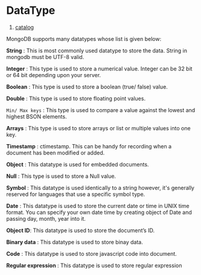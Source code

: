 DataType
========

1. [catalog](/readme.md "目录")

MongoDB supports many datatypes whose list is given below:
    
**String** : This is most commonly used datatype to store the data. String in mongodb must be UTF-8 valid.

**Integer** : This type is used to store a numerical value. Integer can be 32 bit or 64 bit depending upon your server.

**Boolean** : This type is used to store a boolean (true/ false) value.

**Double** : This type is used to store floating point values.

`Min/ Max keys` : This type is used to compare a value against the lowest and highest BSON elements.

**Arrays** : This type is used to store arrays or list or multiple values into one key.

**Timestamp** : ctimestamp. This can be handy for recording when a document has been modified or added.

**Object** : This datatype is used for embedded documents.

**Null** : This type is used to store a Null value.

**Symbol** : This datatype is used identically to a string however, it's generally reserved for languages that use a specific symbol type.

**Date** : This datatype is used to store the current date or time in UNIX time format. You can specify your own date time by creating object of Date and passing day, month, year into it.

**Object ID**: This datatype is used to store the document’s ID.

**Binary data** : This datatype is used to store binay data.

**Code** : This datatype is used to store javascript code into document.

**Regular expression** : This datatype is used to store regular expression